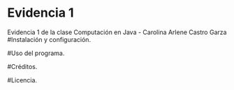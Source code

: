 # Evidencia 1
 Evidencia 1 de la clase Computación en Java - Carolina Arlene Castro Garza
#Instalación y configuración.


#Uso del programa.


#Créditos.


#Licencia.
